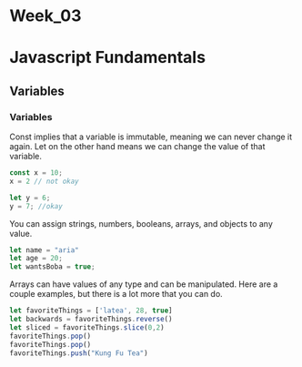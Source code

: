 # Week_03

# Javascript Fundamentals

## Variables

### Variables
Const implies that a variable is immutable, meaning we can never change it again. Let on the other hand means we can change the value of that variable. 

```Javascript
const x = 10; 
x = 2 // not okay

let y = 6;
y = 7; //okay
```
You can assign strings, numbers, booleans, arrays, and objects to any value. 

```Javascript
let name = "aria"
let age = 20;
let wantsBoba = true;
```

Arrays can have values of any type and can be manipulated. Here are a couple examples, but there is a lot more that you can do. 
```Javascript
let favoriteThings = ['latea', 28, true]
let backwards = favoriteThings.reverse()
let sliced = favoriteThings.slice(0,2)
favoriteThings.pop()
favoriteThings.pop()
favoriteThings.push("Kung Fu Tea")
```